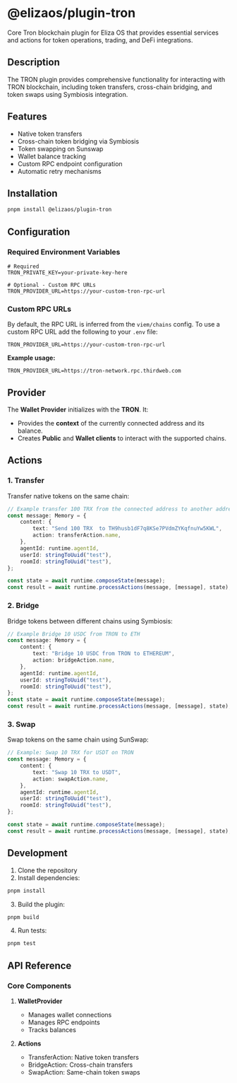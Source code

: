 # @elizaos/plugin-tron

Core Tron blockchain plugin for Eliza OS that provides essential services and actions for token operations, trading, and DeFi integrations.

## Description

The TRON plugin provides comprehensive functionality for interacting with TRON blockchain, including token transfers, cross-chain bridging, and token swaps using Symbiosis integration.

## Features

-   Native token transfers
-   Cross-chain token bridging via Symbiosis
-   Token swapping on Sunswap
-   Wallet balance tracking
-   Custom RPC endpoint configuration
-   Automatic retry mechanisms

## Installation

```bash
pnpm install @elizaos/plugin-tron
```

## Configuration

### Required Environment Variables

```env
# Required
TRON_PRIVATE_KEY=your-private-key-here

# Optional - Custom RPC URLs
TRON_PROVIDER_URL=https://your-custom-tron-rpc-url
```

### Custom RPC URLs

By default, the RPC URL is inferred from the `viem/chains` config. To use a custom RPC URL add the following to your `.env` file:

```env
TRON_PROVIDER_URL=https://your-custom-tron-rpc-url
```

**Example usage:**

```env
TRON_PROVIDER_URL=https://tron-network.rpc.thirdweb.com
```

## Provider

The **Wallet Provider** initializes with the **TRON**. It:

-   Provides the **context** of the currently connected address and its balance.
-   Creates **Public** and **Wallet clients** to interact with the supported chains.

## Actions

### 1. Transfer

Transfer native tokens on the same chain:

```typescript
// Example transfer 100 TRX from the connected address to another address
const message: Memory = {
    content: {
        text: "Send 100 TRX  to TH9husb1dF7q8KSe7PVdmZYKqfnuYw5KWL",
        action: transferAction.name,
    },
    agentId: runtime.agentId,
    userId: stringToUuid("test"),
    roomId: stringToUuid("test"),
};

const state = await runtime.composeState(message);
const result = await runtime.processActions(message, [message], state);
```

### 2. Bridge

Bridge tokens between different chains using Symbiosis:

```typescript
// Example Bridge 10 USDC from TRON to ETH
const message: Memory = {
    content: {
        text: "Bridge 10 USDC from TRON to ETHEREUM",
        action: bridgeAction.name,
    },
    agentId: runtime.agentId,
    userId: stringToUuid("test"),
    roomId: stringToUuid("test"),
};
const state = await runtime.composeState(message);
const result = await runtime.processActions(message, [message], state);
```

### 3. Swap

Swap tokens on the same chain using SunSwap:

```typescript
// Example: Swap 10 TRX for USDT on TRON
const message: Memory = {
    content: {
        text: "Swap 10 TRX to USDT",
        action: swapAction.name,
    },
    agentId: runtime.agentId,
    userId: stringToUuid("test"),
    roomId: stringToUuid("test"),
};

const state = await runtime.composeState(message);
const result = await runtime.processActions(message, [message], state);
```

## Development

1. Clone the repository
2. Install dependencies:

```bash
pnpm install
```

3. Build the plugin:

```bash
pnpm build
```

4. Run tests:

```bash
pnpm test
```

## API Reference

### Core Components

1. **WalletProvider**

    - Manages wallet connections
    - Manages RPC endpoints
    - Tracks balances

2. **Actions**
    - TransferAction: Native token transfers
    - BridgeAction: Cross-chain transfers
    - SwapAction: Same-chain token swaps
